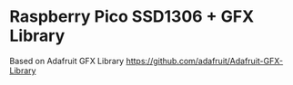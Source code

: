 # Raspberry Pico SSD1306 + GFX Library

Based on Adafruit GFX Library
https://github.com/adafruit/Adafruit-GFX-Library